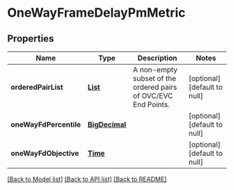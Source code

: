 # OneWayFrameDelayPmMetric
## Properties

Name | Type | Description | Notes
------------ | ------------- | ------------- | -------------
**orderedPairList** | [**List**](OrderedPair.md) | A non-empty subset of the ordered pairs of OVC/EVC End Points. | [optional] [default to null]
**oneWayFdPercentile** | [**BigDecimal**](number.md) |  | [optional] [default to null]
**oneWayFdObjective** | [**Time**](Time.md) |  | [optional] [default to null]

[[Back to Model list]](../README.md#documentation-for-models) [[Back to API list]](../README.md#documentation-for-api-endpoints) [[Back to README]](../README.md)

